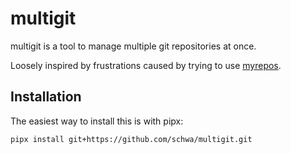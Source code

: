 # multigit

multigit is a tool to manage multiple git repositories at once.

Loosely inspired by frustrations caused by trying to use [myrepos](https://myrepos.branchable.com/).

## Installation

The easiest way to install this is with pipx:

```sh
pipx install git+https://github.com/schwa/multigit.git
```
